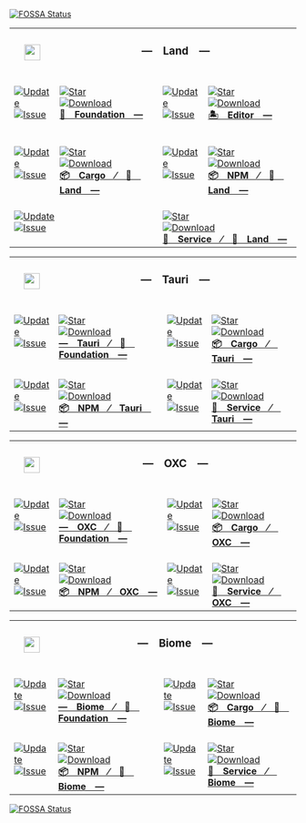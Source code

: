 <a href="https://app.fossa.com/projects/git%2Bgithub.com%2FCodeEditorLand%2FFoundation?ref=badge_small"><img src="https://app.fossa.com/api/projects/git%2Bgithub.com%2FCodeEditorLand%2FFoundation.svg?type=small" alt="FOSSA Status"></a><table><tr> <td colspan="1"> <h3 align="center"> <picture> <source media="(prefers-color-scheme: dark)" srcset="https://nikolahristov.tech/Dark/Image/GitHub/Land.svg"> <source media="(prefers-color-scheme: light)" srcset="https://nikolahristov.tech/Image/GitHub/Land.svg"> <img width="28" alt="" src="https://nikolahristov.tech/Image/GitHub/Land.svg"> </picture>  </h3> </td> <td colspan="3" valign="top"> <h3 align="center"> — Land — </h3> </td> </tr><tr><td valign="top" colspan="1"><br><a href="HTTPS://GitHub.Com/CodeEditorLand/Foundation" target="_blank"> <picture> <source media="(prefers-color-scheme: dark)" srcset="https://img.shields.io/github/last-commit/CodeEditorLand/Foundation?label=Update&color=black&labelColor=black&logoColor=white&logoWidth=0"> <source media="(prefers-color-scheme: light)" srcset="https://img.shields.io/github/last-commit/CodeEditorLand/Foundation?label=Update&color=white&labelColor=white&logoColor=black&logoWidth=0"> <img src="https://img.shields.io/github/last-commit/CodeEditorLand/Foundation?label=Update&color=black&labelColor=black&logoColor=white&logoWidth=0" alt="Update" title="Update"> </picture> </a><br><a href="HTTPS://GitHub.Com/CodeEditorLand/Foundation" target="_blank"> <picture> <source media="(prefers-color-scheme: dark)" srcset="https://img.shields.io/github/issues/CodeEditorLand/Foundation?label=Issue&color=black&labelColor=black&logoColor=white&logoWidth=0"> <source media="(prefers-color-scheme: light)" srcset="https://img.shields.io/github/issues/CodeEditorLand/Foundation?label=Issue&color=white&labelColor=white&logoColor=black&logoWidth=0"> <img src="https://img.shields.io/github/issues/CodeEditorLand/Foundation?label=Issue&color=black&labelColor=black&logoColor=white&logoWidth=0" alt="Issue" title="Issue"> </picture> </a><br><br></td><td valign="top" colspan="1"><br><a href="https://github.com/CodeEditorLand/Foundation" target="_blank"><picture><source media="(prefers-color-scheme: dark)" srcset="https://img.shields.io/github/stars/CodeEditorLand/Foundation?style=flat&label=Star&logo=github&color=black&labelColor=black&logoColor=white&logoWidth=0"><source media="(prefers-color-scheme: light)" srcset="https://img.shields.io/github/stars/CodeEditorLand/Foundation?style=flat&label=Star&logo=github&color=white&labelColor=white&logoColor=black&logoWidth=0"><img src="https://img.shields.io/github/stars/CodeEditorLand/Foundation?style=flat&label=Star&logo=github&color=black&labelColor=black&logoColor=white&logoWidth=0" alt="Star"></picture></a><br><a href="HTTPS://GitHub.Com/CodeEditorLand/Foundation" target="_blank"> <picture> <source media="(prefers-color-scheme: dark)" srcset="https://img.shields.io/github/downloads/CodeEditorLand/Foundation/total?label=Download&color=black&labelColor=black&logoColor=white&logoWidth=0"> <source media="(prefers-color-scheme: light)" srcset="https://img.shields.io/github/downloads/CodeEditorLand/Foundation/total?label=Download&color=white&labelColor=white&logoColor=black&logoWidth=0"> <img src="https://img.shields.io/github/downloads/CodeEditorLand/Foundation/total?label=Download&color=black&labelColor=black&logoColor=white&logoWidth=0" alt="Download" title="Download"> </picture> </a><br><a href="https://github.com/CodeEditorLand/Foundation" target="_blank"><b>🌌 Foundation —</b></a><br></td><td valign="top" colspan="1"><br><a href="HTTPS://GitHub.Com/CodeEditorLand/Editor" target="_blank"> <picture> <source media="(prefers-color-scheme: dark)" srcset="https://img.shields.io/github/last-commit/CodeEditorLand/Editor?label=Update&color=black&labelColor=black&logoColor=white&logoWidth=0"> <source media="(prefers-color-scheme: light)" srcset="https://img.shields.io/github/last-commit/CodeEditorLand/Editor?label=Update&color=white&labelColor=white&logoColor=black&logoWidth=0"> <img src="https://img.shields.io/github/last-commit/CodeEditorLand/Editor?label=Update&color=black&labelColor=black&logoColor=white&logoWidth=0" alt="Update" title="Update"> </picture> </a><br><a href="HTTPS://GitHub.Com/CodeEditorLand/Editor" target="_blank"> <picture> <source media="(prefers-color-scheme: dark)" srcset="https://img.shields.io/github/issues/CodeEditorLand/Editor?label=Issue&color=black&labelColor=black&logoColor=white&logoWidth=0"> <source media="(prefers-color-scheme: light)" srcset="https://img.shields.io/github/issues/CodeEditorLand/Editor?label=Issue&color=white&labelColor=white&logoColor=black&logoWidth=0"> <img src="https://img.shields.io/github/issues/CodeEditorLand/Editor?label=Issue&color=black&labelColor=black&logoColor=white&logoWidth=0" alt="Issue" title="Issue"> </picture> </a><br><br></td><td valign="top" colspan="1"><br><a href="https://github.com/CodeEditorLand/Editor" target="_blank"><picture><source media="(prefers-color-scheme: dark)" srcset="https://img.shields.io/github/stars/CodeEditorLand/Editor?style=flat&label=Star&logo=github&color=black&labelColor=black&logoColor=white&logoWidth=0"><source media="(prefers-color-scheme: light)" srcset="https://img.shields.io/github/stars/CodeEditorLand/Editor?style=flat&label=Star&logo=github&color=white&labelColor=white&logoColor=black&logoWidth=0"><img src="https://img.shields.io/github/stars/CodeEditorLand/Editor?style=flat&label=Star&logo=github&color=black&labelColor=black&logoColor=white&logoWidth=0" alt="Star"></picture></a><br><a href="HTTPS://GitHub.Com/CodeEditorLand/Editor" target="_blank"> <picture> <source media="(prefers-color-scheme: dark)" srcset="https://img.shields.io/github/downloads/CodeEditorLand/Editor/total?label=Download&color=black&labelColor=black&logoColor=white&logoWidth=0"> <source media="(prefers-color-scheme: light)" srcset="https://img.shields.io/github/downloads/CodeEditorLand/Editor/total?label=Download&color=white&labelColor=white&logoColor=black&logoWidth=0"> <img src="https://img.shields.io/github/downloads/CodeEditorLand/Editor/total?label=Download&color=black&labelColor=black&logoColor=white&logoWidth=0" alt="Download" title="Download"> </picture> </a><br><a href="https://github.com/CodeEditorLand/Editor" target="_blank"><b>🏝️ Editor —</b></a><br></td></tr><tr><td valign="top" colspan="1"><br><a href="HTTPS://GitHub.Com/CodeEditorLand/FoundationLandCargo" target="_blank"> <picture> <source media="(prefers-color-scheme: dark)" srcset="https://img.shields.io/github/last-commit/CodeEditorLand/FoundationLandCargo?label=Update&color=black&labelColor=black&logoColor=white&logoWidth=0"> <source media="(prefers-color-scheme: light)" srcset="https://img.shields.io/github/last-commit/CodeEditorLand/FoundationLandCargo?label=Update&color=white&labelColor=white&logoColor=black&logoWidth=0"> <img src="https://img.shields.io/github/last-commit/CodeEditorLand/FoundationLandCargo?label=Update&color=black&labelColor=black&logoColor=white&logoWidth=0" alt="Update" title="Update"> </picture> </a><br><a href="HTTPS://GitHub.Com/CodeEditorLand/FoundationLandCargo" target="_blank"> <picture> <source media="(prefers-color-scheme: dark)" srcset="https://img.shields.io/github/issues/CodeEditorLand/FoundationLandCargo?label=Issue&color=black&labelColor=black&logoColor=white&logoWidth=0"> <source media="(prefers-color-scheme: light)" srcset="https://img.shields.io/github/issues/CodeEditorLand/FoundationLandCargo?label=Issue&color=white&labelColor=white&logoColor=black&logoWidth=0"> <img src="https://img.shields.io/github/issues/CodeEditorLand/FoundationLandCargo?label=Issue&color=black&labelColor=black&logoColor=white&logoWidth=0" alt="Issue" title="Issue"> </picture> </a><br><br></td><td valign="top" colspan="1"><br><a href="https://github.com/CodeEditorLand/FoundationLandCargo" target="_blank"><picture><source media="(prefers-color-scheme: dark)" srcset="https://img.shields.io/github/stars/CodeEditorLand/FoundationLandCargo?style=flat&label=Star&logo=github&color=black&labelColor=black&logoColor=white&logoWidth=0"><source media="(prefers-color-scheme: light)" srcset="https://img.shields.io/github/stars/CodeEditorLand/FoundationLandCargo?style=flat&label=Star&logo=github&color=white&labelColor=white&logoColor=black&logoWidth=0"><img src="https://img.shields.io/github/stars/CodeEditorLand/FoundationLandCargo?style=flat&label=Star&logo=github&color=black&labelColor=black&logoColor=white&logoWidth=0" alt="Star"></picture></a><br><a href="HTTPS://GitHub.Com/CodeEditorLand/FoundationLandCargo" target="_blank"> <picture> <source media="(prefers-color-scheme: dark)" srcset="https://img.shields.io/github/downloads/CodeEditorLand/FoundationLandCargo/total?label=Download&color=black&labelColor=black&logoColor=white&logoWidth=0"> <source media="(prefers-color-scheme: light)" srcset="https://img.shields.io/github/downloads/CodeEditorLand/FoundationLandCargo/total?label=Download&color=white&labelColor=white&logoColor=black&logoWidth=0"> <img src="https://img.shields.io/github/downloads/CodeEditorLand/FoundationLandCargo/total?label=Download&color=black&labelColor=black&logoColor=white&logoWidth=0" alt="Download" title="Download"> </picture> </a><br><a href="https://github.com/CodeEditorLand/FoundationLandCargo" target="_blank"><b>📦 Cargo ⁄ 🌆 Land —</b></a><br></td><td valign="top" colspan="1"><br><a href="HTTPS://GitHub.Com/CodeEditorLand/FoundationLandNPM" target="_blank"> <picture> <source media="(prefers-color-scheme: dark)" srcset="https://img.shields.io/github/last-commit/CodeEditorLand/FoundationLandNPM?label=Update&color=black&labelColor=black&logoColor=white&logoWidth=0"> <source media="(prefers-color-scheme: light)" srcset="https://img.shields.io/github/last-commit/CodeEditorLand/FoundationLandNPM?label=Update&color=white&labelColor=white&logoColor=black&logoWidth=0"> <img src="https://img.shields.io/github/last-commit/CodeEditorLand/FoundationLandNPM?label=Update&color=black&labelColor=black&logoColor=white&logoWidth=0" alt="Update" title="Update"> </picture> </a><br><a href="HTTPS://GitHub.Com/CodeEditorLand/FoundationLandNPM" target="_blank"> <picture> <source media="(prefers-color-scheme: dark)" srcset="https://img.shields.io/github/issues/CodeEditorLand/FoundationLandNPM?label=Issue&color=black&labelColor=black&logoColor=white&logoWidth=0"> <source media="(prefers-color-scheme: light)" srcset="https://img.shields.io/github/issues/CodeEditorLand/FoundationLandNPM?label=Issue&color=white&labelColor=white&logoColor=black&logoWidth=0"> <img src="https://img.shields.io/github/issues/CodeEditorLand/FoundationLandNPM?label=Issue&color=black&labelColor=black&logoColor=white&logoWidth=0" alt="Issue" title="Issue"> </picture> </a><br><br></td><td valign="top" colspan="1"><br><a href="https://github.com/CodeEditorLand/FoundationLandNPM" target="_blank"><picture><source media="(prefers-color-scheme: dark)" srcset="https://img.shields.io/github/stars/CodeEditorLand/FoundationLandNPM?style=flat&label=Star&logo=github&color=black&labelColor=black&logoColor=white&logoWidth=0"><source media="(prefers-color-scheme: light)" srcset="https://img.shields.io/github/stars/CodeEditorLand/FoundationLandNPM?style=flat&label=Star&logo=github&color=white&labelColor=white&logoColor=black&logoWidth=0"><img src="https://img.shields.io/github/stars/CodeEditorLand/FoundationLandNPM?style=flat&label=Star&logo=github&color=black&labelColor=black&logoColor=white&logoWidth=0" alt="Star"></picture></a><br><a href="HTTPS://GitHub.Com/CodeEditorLand/FoundationLandNPM" target="_blank"> <picture> <source media="(prefers-color-scheme: dark)" srcset="https://img.shields.io/github/downloads/CodeEditorLand/FoundationLandNPM/total?label=Download&color=black&labelColor=black&logoColor=white&logoWidth=0"> <source media="(prefers-color-scheme: light)" srcset="https://img.shields.io/github/downloads/CodeEditorLand/FoundationLandNPM/total?label=Download&color=white&labelColor=white&logoColor=black&logoWidth=0"> <img src="https://img.shields.io/github/downloads/CodeEditorLand/FoundationLandNPM/total?label=Download&color=black&labelColor=black&logoColor=white&logoWidth=0" alt="Download" title="Download"> </picture> </a><br><a href="https://github.com/CodeEditorLand/FoundationLandNPM" target="_blank"><b>📦 NPM ⁄ 🌆 Land —</b></a><br></td></tr><tr><td valign="top" colspan="2"><br><a href="HTTPS://GitHub.Com/CodeEditorLand/FoundationLandService" target="_blank"> <picture> <source media="(prefers-color-scheme: dark)" srcset="https://img.shields.io/github/last-commit/CodeEditorLand/FoundationLandService?label=Update&color=black&labelColor=black&logoColor=white&logoWidth=0"> <source media="(prefers-color-scheme: light)" srcset="https://img.shields.io/github/last-commit/CodeEditorLand/FoundationLandService?label=Update&color=white&labelColor=white&logoColor=black&logoWidth=0"> <img src="https://img.shields.io/github/last-commit/CodeEditorLand/FoundationLandService?label=Update&color=black&labelColor=black&logoColor=white&logoWidth=0" alt="Update" title="Update"> </picture> </a><br><a href="HTTPS://GitHub.Com/CodeEditorLand/FoundationLandService" target="_blank"> <picture> <source media="(prefers-color-scheme: dark)" srcset="https://img.shields.io/github/issues/CodeEditorLand/FoundationLandService?label=Issue&color=black&labelColor=black&logoColor=white&logoWidth=0"> <source media="(prefers-color-scheme: light)" srcset="https://img.shields.io/github/issues/CodeEditorLand/FoundationLandService?label=Issue&color=white&labelColor=white&logoColor=black&logoWidth=0"> <img src="https://img.shields.io/github/issues/CodeEditorLand/FoundationLandService?label=Issue&color=black&labelColor=black&logoColor=white&logoWidth=0" alt="Issue" title="Issue"> </picture> </a><br><br></td><td valign="top" colspan="2"><br><a href="https://github.com/CodeEditorLand/FoundationLandService" target="_blank"><picture><source media="(prefers-color-scheme: dark)" srcset="https://img.shields.io/github/stars/CodeEditorLand/FoundationLandService?style=flat&label=Star&logo=github&color=black&labelColor=black&logoColor=white&logoWidth=0"><source media="(prefers-color-scheme: light)" srcset="https://img.shields.io/github/stars/CodeEditorLand/FoundationLandService?style=flat&label=Star&logo=github&color=white&labelColor=white&logoColor=black&logoWidth=0"><img src="https://img.shields.io/github/stars/CodeEditorLand/FoundationLandService?style=flat&label=Star&logo=github&color=black&labelColor=black&logoColor=white&logoWidth=0" alt="Star"></picture></a><br><a href="HTTPS://GitHub.Com/CodeEditorLand/FoundationLandService" target="_blank"> <picture> <source media="(prefers-color-scheme: dark)" srcset="https://img.shields.io/github/downloads/CodeEditorLand/FoundationLandService/total?label=Download&color=black&labelColor=black&logoColor=white&logoWidth=0"> <source media="(prefers-color-scheme: light)" srcset="https://img.shields.io/github/downloads/CodeEditorLand/FoundationLandService/total?label=Download&color=white&labelColor=white&logoColor=black&logoWidth=0"> <img src="https://img.shields.io/github/downloads/CodeEditorLand/FoundationLandService/total?label=Download&color=black&labelColor=black&logoColor=white&logoWidth=0" alt="Download" title="Download"> </picture> </a><br><a href="https://github.com/CodeEditorLand/FoundationLandService" target="_blank"><b>🔩 Service ⁄ 🌆 Land —</b></a><br></td></tr></table><table><tr> <td colspan="1"> <h3 align="center"> <picture> <source media="(prefers-color-scheme: dark)" srcset="https://nikolahristov.tech/Glyph/Image/GitHub/Tauri.svg"> <source media="(prefers-color-scheme: light)" srcset="https://nikolahristov.tech/Glyph/Image/GitHub/Tauri.svg"> <img width="28" alt="" src="https://nikolahristov.tech/Glyph/Image/GitHub/Tauri.svg"> </picture>  </h3> </td> <td colspan="3" valign="top"> <h3 align="center"> — Tauri — </h3> </td> </tr><tr><td valign="top" colspan="1"><br><a href="HTTPS://GitHub.Com/CodeEditorLand/FoundationTauri" target="_blank"> <picture> <source media="(prefers-color-scheme: dark)" srcset="https://img.shields.io/github/last-commit/CodeEditorLand/FoundationTauri?label=Update&color=black&labelColor=black&logoColor=white&logoWidth=0"> <source media="(prefers-color-scheme: light)" srcset="https://img.shields.io/github/last-commit/CodeEditorLand/FoundationTauri?label=Update&color=white&labelColor=white&logoColor=black&logoWidth=0"> <img src="https://img.shields.io/github/last-commit/CodeEditorLand/FoundationTauri?label=Update&color=black&labelColor=black&logoColor=white&logoWidth=0" alt="Update" title="Update"> </picture> </a><br><a href="HTTPS://GitHub.Com/CodeEditorLand/FoundationTauri" target="_blank"> <picture> <source media="(prefers-color-scheme: dark)" srcset="https://img.shields.io/github/issues/CodeEditorLand/FoundationTauri?label=Issue&color=black&labelColor=black&logoColor=white&logoWidth=0"> <source media="(prefers-color-scheme: light)" srcset="https://img.shields.io/github/issues/CodeEditorLand/FoundationTauri?label=Issue&color=white&labelColor=white&logoColor=black&logoWidth=0"> <img src="https://img.shields.io/github/issues/CodeEditorLand/FoundationTauri?label=Issue&color=black&labelColor=black&logoColor=white&logoWidth=0" alt="Issue" title="Issue"> </picture> </a><br><br></td><td valign="top" colspan="1"><br><a href="https://github.com/CodeEditorLand/FoundationTauri" target="_blank"><picture><source media="(prefers-color-scheme: dark)" srcset="https://img.shields.io/github/stars/CodeEditorLand/FoundationTauri?style=flat&label=Star&logo=github&color=black&labelColor=black&logoColor=white&logoWidth=0"><source media="(prefers-color-scheme: light)" srcset="https://img.shields.io/github/stars/CodeEditorLand/FoundationTauri?style=flat&label=Star&logo=github&color=white&labelColor=white&logoColor=black&logoWidth=0"><img src="https://img.shields.io/github/stars/CodeEditorLand/FoundationTauri?style=flat&label=Star&logo=github&color=black&labelColor=black&logoColor=white&logoWidth=0" alt="Star"></picture></a><br><a href="HTTPS://GitHub.Com/CodeEditorLand/FoundationTauri" target="_blank"> <picture> <source media="(prefers-color-scheme: dark)" srcset="https://img.shields.io/github/downloads/CodeEditorLand/FoundationTauri/total?label=Download&color=black&labelColor=black&logoColor=white&logoWidth=0"> <source media="(prefers-color-scheme: light)" srcset="https://img.shields.io/github/downloads/CodeEditorLand/FoundationTauri/total?label=Download&color=white&labelColor=white&logoColor=black&logoWidth=0"> <img src="https://img.shields.io/github/downloads/CodeEditorLand/FoundationTauri/total?label=Download&color=black&labelColor=black&logoColor=white&logoWidth=0" alt="Download" title="Download"> </picture> </a><br><a href="https://github.com/CodeEditorLand/FoundationTauri" target="_blank"><b>— Tauri ⁄ 🌌 Foundation —</b></a><br></td><td valign="top" colspan="1"><br><a href="HTTPS://GitHub.Com/CodeEditorLand/FoundationTauriCargo" target="_blank"> <picture> <source media="(prefers-color-scheme: dark)" srcset="https://img.shields.io/github/last-commit/CodeEditorLand/FoundationTauriCargo?label=Update&color=black&labelColor=black&logoColor=white&logoWidth=0"> <source media="(prefers-color-scheme: light)" srcset="https://img.shields.io/github/last-commit/CodeEditorLand/FoundationTauriCargo?label=Update&color=white&labelColor=white&logoColor=black&logoWidth=0"> <img src="https://img.shields.io/github/last-commit/CodeEditorLand/FoundationTauriCargo?label=Update&color=black&labelColor=black&logoColor=white&logoWidth=0" alt="Update" title="Update"> </picture> </a><br><a href="HTTPS://GitHub.Com/CodeEditorLand/FoundationTauriCargo" target="_blank"> <picture> <source media="(prefers-color-scheme: dark)" srcset="https://img.shields.io/github/issues/CodeEditorLand/FoundationTauriCargo?label=Issue&color=black&labelColor=black&logoColor=white&logoWidth=0"> <source media="(prefers-color-scheme: light)" srcset="https://img.shields.io/github/issues/CodeEditorLand/FoundationTauriCargo?label=Issue&color=white&labelColor=white&logoColor=black&logoWidth=0"> <img src="https://img.shields.io/github/issues/CodeEditorLand/FoundationTauriCargo?label=Issue&color=black&labelColor=black&logoColor=white&logoWidth=0" alt="Issue" title="Issue"> </picture> </a><br><br></td><td valign="top" colspan="1"><br><a href="https://github.com/CodeEditorLand/FoundationTauriCargo" target="_blank"><picture><source media="(prefers-color-scheme: dark)" srcset="https://img.shields.io/github/stars/CodeEditorLand/FoundationTauriCargo?style=flat&label=Star&logo=github&color=black&labelColor=black&logoColor=white&logoWidth=0"><source media="(prefers-color-scheme: light)" srcset="https://img.shields.io/github/stars/CodeEditorLand/FoundationTauriCargo?style=flat&label=Star&logo=github&color=white&labelColor=white&logoColor=black&logoWidth=0"><img src="https://img.shields.io/github/stars/CodeEditorLand/FoundationTauriCargo?style=flat&label=Star&logo=github&color=black&labelColor=black&logoColor=white&logoWidth=0" alt="Star"></picture></a><br><a href="HTTPS://GitHub.Com/CodeEditorLand/FoundationTauriCargo" target="_blank"> <picture> <source media="(prefers-color-scheme: dark)" srcset="https://img.shields.io/github/downloads/CodeEditorLand/FoundationTauriCargo/total?label=Download&color=black&labelColor=black&logoColor=white&logoWidth=0"> <source media="(prefers-color-scheme: light)" srcset="https://img.shields.io/github/downloads/CodeEditorLand/FoundationTauriCargo/total?label=Download&color=white&labelColor=white&logoColor=black&logoWidth=0"> <img src="https://img.shields.io/github/downloads/CodeEditorLand/FoundationTauriCargo/total?label=Download&color=black&labelColor=black&logoColor=white&logoWidth=0" alt="Download" title="Download"> </picture> </a><br><a href="https://github.com/CodeEditorLand/FoundationTauriCargo" target="_blank"><b>📦 Cargo ⁄ Tauri —</b></a><br></td></tr><tr><td valign="top" colspan="1"><br><a href="HTTPS://GitHub.Com/CodeEditorLand/FoundationTauriNPM" target="_blank"> <picture> <source media="(prefers-color-scheme: dark)" srcset="https://img.shields.io/github/last-commit/CodeEditorLand/FoundationTauriNPM?label=Update&color=black&labelColor=black&logoColor=white&logoWidth=0"> <source media="(prefers-color-scheme: light)" srcset="https://img.shields.io/github/last-commit/CodeEditorLand/FoundationTauriNPM?label=Update&color=white&labelColor=white&logoColor=black&logoWidth=0"> <img src="https://img.shields.io/github/last-commit/CodeEditorLand/FoundationTauriNPM?label=Update&color=black&labelColor=black&logoColor=white&logoWidth=0" alt="Update" title="Update"> </picture> </a><br><a href="HTTPS://GitHub.Com/CodeEditorLand/FoundationTauriNPM" target="_blank"> <picture> <source media="(prefers-color-scheme: dark)" srcset="https://img.shields.io/github/issues/CodeEditorLand/FoundationTauriNPM?label=Issue&color=black&labelColor=black&logoColor=white&logoWidth=0"> <source media="(prefers-color-scheme: light)" srcset="https://img.shields.io/github/issues/CodeEditorLand/FoundationTauriNPM?label=Issue&color=white&labelColor=white&logoColor=black&logoWidth=0"> <img src="https://img.shields.io/github/issues/CodeEditorLand/FoundationTauriNPM?label=Issue&color=black&labelColor=black&logoColor=white&logoWidth=0" alt="Issue" title="Issue"> </picture> </a><br><br></td><td valign="top" colspan="1"><br><a href="https://github.com/CodeEditorLand/FoundationTauriNPM" target="_blank"><picture><source media="(prefers-color-scheme: dark)" srcset="https://img.shields.io/github/stars/CodeEditorLand/FoundationTauriNPM?style=flat&label=Star&logo=github&color=black&labelColor=black&logoColor=white&logoWidth=0"><source media="(prefers-color-scheme: light)" srcset="https://img.shields.io/github/stars/CodeEditorLand/FoundationTauriNPM?style=flat&label=Star&logo=github&color=white&labelColor=white&logoColor=black&logoWidth=0"><img src="https://img.shields.io/github/stars/CodeEditorLand/FoundationTauriNPM?style=flat&label=Star&logo=github&color=black&labelColor=black&logoColor=white&logoWidth=0" alt="Star"></picture></a><br><a href="HTTPS://GitHub.Com/CodeEditorLand/FoundationTauriNPM" target="_blank"> <picture> <source media="(prefers-color-scheme: dark)" srcset="https://img.shields.io/github/downloads/CodeEditorLand/FoundationTauriNPM/total?label=Download&color=black&labelColor=black&logoColor=white&logoWidth=0"> <source media="(prefers-color-scheme: light)" srcset="https://img.shields.io/github/downloads/CodeEditorLand/FoundationTauriNPM/total?label=Download&color=white&labelColor=white&logoColor=black&logoWidth=0"> <img src="https://img.shields.io/github/downloads/CodeEditorLand/FoundationTauriNPM/total?label=Download&color=black&labelColor=black&logoColor=white&logoWidth=0" alt="Download" title="Download"> </picture> </a><br><a href="https://github.com/CodeEditorLand/FoundationTauriNPM" target="_blank"><b>📦 NPM ⁄ Tauri —</b></a><br></td><td valign="top" colspan="1"><br><a href="HTTPS://GitHub.Com/CodeEditorLand/FoundationTauriService" target="_blank"> <picture> <source media="(prefers-color-scheme: dark)" srcset="https://img.shields.io/github/last-commit/CodeEditorLand/FoundationTauriService?label=Update&color=black&labelColor=black&logoColor=white&logoWidth=0"> <source media="(prefers-color-scheme: light)" srcset="https://img.shields.io/github/last-commit/CodeEditorLand/FoundationTauriService?label=Update&color=white&labelColor=white&logoColor=black&logoWidth=0"> <img src="https://img.shields.io/github/last-commit/CodeEditorLand/FoundationTauriService?label=Update&color=black&labelColor=black&logoColor=white&logoWidth=0" alt="Update" title="Update"> </picture> </a><br><a href="HTTPS://GitHub.Com/CodeEditorLand/FoundationTauriService" target="_blank"> <picture> <source media="(prefers-color-scheme: dark)" srcset="https://img.shields.io/github/issues/CodeEditorLand/FoundationTauriService?label=Issue&color=black&labelColor=black&logoColor=white&logoWidth=0"> <source media="(prefers-color-scheme: light)" srcset="https://img.shields.io/github/issues/CodeEditorLand/FoundationTauriService?label=Issue&color=white&labelColor=white&logoColor=black&logoWidth=0"> <img src="https://img.shields.io/github/issues/CodeEditorLand/FoundationTauriService?label=Issue&color=black&labelColor=black&logoColor=white&logoWidth=0" alt="Issue" title="Issue"> </picture> </a><br><br></td><td valign="top" colspan="1"><br><a href="https://github.com/CodeEditorLand/FoundationTauriService" target="_blank"><picture><source media="(prefers-color-scheme: dark)" srcset="https://img.shields.io/github/stars/CodeEditorLand/FoundationTauriService?style=flat&label=Star&logo=github&color=black&labelColor=black&logoColor=white&logoWidth=0"><source media="(prefers-color-scheme: light)" srcset="https://img.shields.io/github/stars/CodeEditorLand/FoundationTauriService?style=flat&label=Star&logo=github&color=white&labelColor=white&logoColor=black&logoWidth=0"><img src="https://img.shields.io/github/stars/CodeEditorLand/FoundationTauriService?style=flat&label=Star&logo=github&color=black&labelColor=black&logoColor=white&logoWidth=0" alt="Star"></picture></a><br><a href="HTTPS://GitHub.Com/CodeEditorLand/FoundationTauriService" target="_blank"> <picture> <source media="(prefers-color-scheme: dark)" srcset="https://img.shields.io/github/downloads/CodeEditorLand/FoundationTauriService/total?label=Download&color=black&labelColor=black&logoColor=white&logoWidth=0"> <source media="(prefers-color-scheme: light)" srcset="https://img.shields.io/github/downloads/CodeEditorLand/FoundationTauriService/total?label=Download&color=white&labelColor=white&logoColor=black&logoWidth=0"> <img src="https://img.shields.io/github/downloads/CodeEditorLand/FoundationTauriService/total?label=Download&color=black&labelColor=black&logoColor=white&logoWidth=0" alt="Download" title="Download"> </picture> </a><br><a href="https://github.com/CodeEditorLand/FoundationTauriService" target="_blank"><b>🔩 Service ⁄ Tauri —</b></a><br></td></tr></table><table><tr> <td colspan="1"> <h3 align="center"> <picture> <source media="(prefers-color-scheme: dark)" srcset="https://nikolahristov.tech/Image/GitHub/OXC.png"> <source media="(prefers-color-scheme: light)" srcset="https://nikolahristov.tech/Image/GitHub/OXC.png"> <img width="28" alt="" src="https://nikolahristov.tech/Image/GitHub/OXC.png"> </picture>  </h3> </td> <td colspan="3" valign="top"> <h3 align="center"> — OXC — </h3> </td> </tr><tr><td valign="top" colspan="1"><br><a href="HTTPS://GitHub.Com/CodeEditorLand/FoundationOXC" target="_blank"> <picture> <source media="(prefers-color-scheme: dark)" srcset="https://img.shields.io/github/last-commit/CodeEditorLand/FoundationOXC?label=Update&color=black&labelColor=black&logoColor=white&logoWidth=0"> <source media="(prefers-color-scheme: light)" srcset="https://img.shields.io/github/last-commit/CodeEditorLand/FoundationOXC?label=Update&color=white&labelColor=white&logoColor=black&logoWidth=0"> <img src="https://img.shields.io/github/last-commit/CodeEditorLand/FoundationOXC?label=Update&color=black&labelColor=black&logoColor=white&logoWidth=0" alt="Update" title="Update"> </picture> </a><br><a href="HTTPS://GitHub.Com/CodeEditorLand/FoundationOXC" target="_blank"> <picture> <source media="(prefers-color-scheme: dark)" srcset="https://img.shields.io/github/issues/CodeEditorLand/FoundationOXC?label=Issue&color=black&labelColor=black&logoColor=white&logoWidth=0"> <source media="(prefers-color-scheme: light)" srcset="https://img.shields.io/github/issues/CodeEditorLand/FoundationOXC?label=Issue&color=white&labelColor=white&logoColor=black&logoWidth=0"> <img src="https://img.shields.io/github/issues/CodeEditorLand/FoundationOXC?label=Issue&color=black&labelColor=black&logoColor=white&logoWidth=0" alt="Issue" title="Issue"> </picture> </a><br><br></td><td valign="top" colspan="1"><br><a href="https://github.com/CodeEditorLand/FoundationOXC" target="_blank"><picture><source media="(prefers-color-scheme: dark)" srcset="https://img.shields.io/github/stars/CodeEditorLand/FoundationOXC?style=flat&label=Star&logo=github&color=black&labelColor=black&logoColor=white&logoWidth=0"><source media="(prefers-color-scheme: light)" srcset="https://img.shields.io/github/stars/CodeEditorLand/FoundationOXC?style=flat&label=Star&logo=github&color=white&labelColor=white&logoColor=black&logoWidth=0"><img src="https://img.shields.io/github/stars/CodeEditorLand/FoundationOXC?style=flat&label=Star&logo=github&color=black&labelColor=black&logoColor=white&logoWidth=0" alt="Star"></picture></a><br><a href="HTTPS://GitHub.Com/CodeEditorLand/FoundationOXC" target="_blank"> <picture> <source media="(prefers-color-scheme: dark)" srcset="https://img.shields.io/github/downloads/CodeEditorLand/FoundationOXC/total?label=Download&color=black&labelColor=black&logoColor=white&logoWidth=0"> <source media="(prefers-color-scheme: light)" srcset="https://img.shields.io/github/downloads/CodeEditorLand/FoundationOXC/total?label=Download&color=white&labelColor=white&logoColor=black&logoWidth=0"> <img src="https://img.shields.io/github/downloads/CodeEditorLand/FoundationOXC/total?label=Download&color=black&labelColor=black&logoColor=white&logoWidth=0" alt="Download" title="Download"> </picture> </a><br><a href="https://github.com/CodeEditorLand/FoundationOXC" target="_blank"><b>— OXC ⁄ 🌌 Foundation —</b></a><br></td><td valign="top" colspan="1"><br><a href="HTTPS://GitHub.Com/CodeEditorLand/FoundationOXCCargo" target="_blank"> <picture> <source media="(prefers-color-scheme: dark)" srcset="https://img.shields.io/github/last-commit/CodeEditorLand/FoundationOXCCargo?label=Update&color=black&labelColor=black&logoColor=white&logoWidth=0"> <source media="(prefers-color-scheme: light)" srcset="https://img.shields.io/github/last-commit/CodeEditorLand/FoundationOXCCargo?label=Update&color=white&labelColor=white&logoColor=black&logoWidth=0"> <img src="https://img.shields.io/github/last-commit/CodeEditorLand/FoundationOXCCargo?label=Update&color=black&labelColor=black&logoColor=white&logoWidth=0" alt="Update" title="Update"> </picture> </a><br><a href="HTTPS://GitHub.Com/CodeEditorLand/FoundationOXCCargo" target="_blank"> <picture> <source media="(prefers-color-scheme: dark)" srcset="https://img.shields.io/github/issues/CodeEditorLand/FoundationOXCCargo?label=Issue&color=black&labelColor=black&logoColor=white&logoWidth=0"> <source media="(prefers-color-scheme: light)" srcset="https://img.shields.io/github/issues/CodeEditorLand/FoundationOXCCargo?label=Issue&color=white&labelColor=white&logoColor=black&logoWidth=0"> <img src="https://img.shields.io/github/issues/CodeEditorLand/FoundationOXCCargo?label=Issue&color=black&labelColor=black&logoColor=white&logoWidth=0" alt="Issue" title="Issue"> </picture> </a><br><br></td><td valign="top" colspan="1"><br><a href="https://github.com/CodeEditorLand/FoundationOXCCargo" target="_blank"><picture><source media="(prefers-color-scheme: dark)" srcset="https://img.shields.io/github/stars/CodeEditorLand/FoundationOXCCargo?style=flat&label=Star&logo=github&color=black&labelColor=black&logoColor=white&logoWidth=0"><source media="(prefers-color-scheme: light)" srcset="https://img.shields.io/github/stars/CodeEditorLand/FoundationOXCCargo?style=flat&label=Star&logo=github&color=white&labelColor=white&logoColor=black&logoWidth=0"><img src="https://img.shields.io/github/stars/CodeEditorLand/FoundationOXCCargo?style=flat&label=Star&logo=github&color=black&labelColor=black&logoColor=white&logoWidth=0" alt="Star"></picture></a><br><a href="HTTPS://GitHub.Com/CodeEditorLand/FoundationOXCCargo" target="_blank"> <picture> <source media="(prefers-color-scheme: dark)" srcset="https://img.shields.io/github/downloads/CodeEditorLand/FoundationOXCCargo/total?label=Download&color=black&labelColor=black&logoColor=white&logoWidth=0"> <source media="(prefers-color-scheme: light)" srcset="https://img.shields.io/github/downloads/CodeEditorLand/FoundationOXCCargo/total?label=Download&color=white&labelColor=white&logoColor=black&logoWidth=0"> <img src="https://img.shields.io/github/downloads/CodeEditorLand/FoundationOXCCargo/total?label=Download&color=black&labelColor=black&logoColor=white&logoWidth=0" alt="Download" title="Download"> </picture> </a><br><a href="https://github.com/CodeEditorLand/FoundationOXCCargo" target="_blank"><b>📦 Cargo ⁄ OXC —</b></a><br></td></tr><tr><td valign="top" colspan="1"><br><a href="HTTPS://GitHub.Com/CodeEditorLand/FoundationOXCNPM" target="_blank"> <picture> <source media="(prefers-color-scheme: dark)" srcset="https://img.shields.io/github/last-commit/CodeEditorLand/FoundationOXCNPM?label=Update&color=black&labelColor=black&logoColor=white&logoWidth=0"> <source media="(prefers-color-scheme: light)" srcset="https://img.shields.io/github/last-commit/CodeEditorLand/FoundationOXCNPM?label=Update&color=white&labelColor=white&logoColor=black&logoWidth=0"> <img src="https://img.shields.io/github/last-commit/CodeEditorLand/FoundationOXCNPM?label=Update&color=black&labelColor=black&logoColor=white&logoWidth=0" alt="Update" title="Update"> </picture> </a><br><a href="HTTPS://GitHub.Com/CodeEditorLand/FoundationOXCNPM" target="_blank"> <picture> <source media="(prefers-color-scheme: dark)" srcset="https://img.shields.io/github/issues/CodeEditorLand/FoundationOXCNPM?label=Issue&color=black&labelColor=black&logoColor=white&logoWidth=0"> <source media="(prefers-color-scheme: light)" srcset="https://img.shields.io/github/issues/CodeEditorLand/FoundationOXCNPM?label=Issue&color=white&labelColor=white&logoColor=black&logoWidth=0"> <img src="https://img.shields.io/github/issues/CodeEditorLand/FoundationOXCNPM?label=Issue&color=black&labelColor=black&logoColor=white&logoWidth=0" alt="Issue" title="Issue"> </picture> </a><br><br></td><td valign="top" colspan="1"><br><a href="https://github.com/CodeEditorLand/FoundationOXCNPM" target="_blank"><picture><source media="(prefers-color-scheme: dark)" srcset="https://img.shields.io/github/stars/CodeEditorLand/FoundationOXCNPM?style=flat&label=Star&logo=github&color=black&labelColor=black&logoColor=white&logoWidth=0"><source media="(prefers-color-scheme: light)" srcset="https://img.shields.io/github/stars/CodeEditorLand/FoundationOXCNPM?style=flat&label=Star&logo=github&color=white&labelColor=white&logoColor=black&logoWidth=0"><img src="https://img.shields.io/github/stars/CodeEditorLand/FoundationOXCNPM?style=flat&label=Star&logo=github&color=black&labelColor=black&logoColor=white&logoWidth=0" alt="Star"></picture></a><br><a href="HTTPS://GitHub.Com/CodeEditorLand/FoundationOXCNPM" target="_blank"> <picture> <source media="(prefers-color-scheme: dark)" srcset="https://img.shields.io/github/downloads/CodeEditorLand/FoundationOXCNPM/total?label=Download&color=black&labelColor=black&logoColor=white&logoWidth=0"> <source media="(prefers-color-scheme: light)" srcset="https://img.shields.io/github/downloads/CodeEditorLand/FoundationOXCNPM/total?label=Download&color=white&labelColor=white&logoColor=black&logoWidth=0"> <img src="https://img.shields.io/github/downloads/CodeEditorLand/FoundationOXCNPM/total?label=Download&color=black&labelColor=black&logoColor=white&logoWidth=0" alt="Download" title="Download"> </picture> </a><br><a href="https://github.com/CodeEditorLand/FoundationOXCNPM" target="_blank"><b>📦 NPM ⁄ OXC —</b></a><br></td><td valign="top" colspan="1"><br><a href="HTTPS://GitHub.Com/CodeEditorLand/FoundationOXCService" target="_blank"> <picture> <source media="(prefers-color-scheme: dark)" srcset="https://img.shields.io/github/last-commit/CodeEditorLand/FoundationOXCService?label=Update&color=black&labelColor=black&logoColor=white&logoWidth=0"> <source media="(prefers-color-scheme: light)" srcset="https://img.shields.io/github/last-commit/CodeEditorLand/FoundationOXCService?label=Update&color=white&labelColor=white&logoColor=black&logoWidth=0"> <img src="https://img.shields.io/github/last-commit/CodeEditorLand/FoundationOXCService?label=Update&color=black&labelColor=black&logoColor=white&logoWidth=0" alt="Update" title="Update"> </picture> </a><br><a href="HTTPS://GitHub.Com/CodeEditorLand/FoundationOXCService" target="_blank"> <picture> <source media="(prefers-color-scheme: dark)" srcset="https://img.shields.io/github/issues/CodeEditorLand/FoundationOXCService?label=Issue&color=black&labelColor=black&logoColor=white&logoWidth=0"> <source media="(prefers-color-scheme: light)" srcset="https://img.shields.io/github/issues/CodeEditorLand/FoundationOXCService?label=Issue&color=white&labelColor=white&logoColor=black&logoWidth=0"> <img src="https://img.shields.io/github/issues/CodeEditorLand/FoundationOXCService?label=Issue&color=black&labelColor=black&logoColor=white&logoWidth=0" alt="Issue" title="Issue"> </picture> </a><br><br></td><td valign="top" colspan="1"><br><a href="https://github.com/CodeEditorLand/FoundationOXCService" target="_blank"><picture><source media="(prefers-color-scheme: dark)" srcset="https://img.shields.io/github/stars/CodeEditorLand/FoundationOXCService?style=flat&label=Star&logo=github&color=black&labelColor=black&logoColor=white&logoWidth=0"><source media="(prefers-color-scheme: light)" srcset="https://img.shields.io/github/stars/CodeEditorLand/FoundationOXCService?style=flat&label=Star&logo=github&color=white&labelColor=white&logoColor=black&logoWidth=0"><img src="https://img.shields.io/github/stars/CodeEditorLand/FoundationOXCService?style=flat&label=Star&logo=github&color=black&labelColor=black&logoColor=white&logoWidth=0" alt="Star"></picture></a><br><a href="HTTPS://GitHub.Com/CodeEditorLand/FoundationOXCService" target="_blank"> <picture> <source media="(prefers-color-scheme: dark)" srcset="https://img.shields.io/github/downloads/CodeEditorLand/FoundationOXCService/total?label=Download&color=black&labelColor=black&logoColor=white&logoWidth=0"> <source media="(prefers-color-scheme: light)" srcset="https://img.shields.io/github/downloads/CodeEditorLand/FoundationOXCService/total?label=Download&color=white&labelColor=white&logoColor=black&logoWidth=0"> <img src="https://img.shields.io/github/downloads/CodeEditorLand/FoundationOXCService/total?label=Download&color=black&labelColor=black&logoColor=white&logoWidth=0" alt="Download" title="Download"> </picture> </a><br><a href="https://github.com/CodeEditorLand/FoundationOXCService" target="_blank"><b>🔩 Service ⁄ OXC —</b></a><br></td></tr></table><table><tr> <td colspan="1"> <h3 align="center"> <picture> <source media="(prefers-color-scheme: dark)" srcset="https://nikolahristov.tech/Image/GitHub/Biome.svg"> <source media="(prefers-color-scheme: light)" srcset="https://nikolahristov.tech/Image/GitHub/Biome.svg"> <img width="28" alt="" src="https://nikolahristov.tech/Image/GitHub/Biome.svg"> </picture>  </h3> </td> <td colspan="3" valign="top"> <h3 align="center"> — Biome — </h3> </td> </tr><tr><td valign="top" colspan="1"><br><a href="HTTPS://GitHub.Com/CodeEditorLand/FoundationBiome" target="_blank"> <picture> <source media="(prefers-color-scheme: dark)" srcset="https://img.shields.io/github/last-commit/CodeEditorLand/FoundationBiome?label=Update&color=black&labelColor=black&logoColor=white&logoWidth=0"> <source media="(prefers-color-scheme: light)" srcset="https://img.shields.io/github/last-commit/CodeEditorLand/FoundationBiome?label=Update&color=white&labelColor=white&logoColor=black&logoWidth=0"> <img src="https://img.shields.io/github/last-commit/CodeEditorLand/FoundationBiome?label=Update&color=black&labelColor=black&logoColor=white&logoWidth=0" alt="Update" title="Update"> </picture> </a><br><a href="HTTPS://GitHub.Com/CodeEditorLand/FoundationBiome" target="_blank"> <picture> <source media="(prefers-color-scheme: dark)" srcset="https://img.shields.io/github/issues/CodeEditorLand/FoundationBiome?label=Issue&color=black&labelColor=black&logoColor=white&logoWidth=0"> <source media="(prefers-color-scheme: light)" srcset="https://img.shields.io/github/issues/CodeEditorLand/FoundationBiome?label=Issue&color=white&labelColor=white&logoColor=black&logoWidth=0"> <img src="https://img.shields.io/github/issues/CodeEditorLand/FoundationBiome?label=Issue&color=black&labelColor=black&logoColor=white&logoWidth=0" alt="Issue" title="Issue"> </picture> </a><br><br></td><td valign="top" colspan="1"><br><a href="https://github.com/CodeEditorLand/FoundationBiome" target="_blank"><picture><source media="(prefers-color-scheme: dark)" srcset="https://img.shields.io/github/stars/CodeEditorLand/FoundationBiome?style=flat&label=Star&logo=github&color=black&labelColor=black&logoColor=white&logoWidth=0"><source media="(prefers-color-scheme: light)" srcset="https://img.shields.io/github/stars/CodeEditorLand/FoundationBiome?style=flat&label=Star&logo=github&color=white&labelColor=white&logoColor=black&logoWidth=0"><img src="https://img.shields.io/github/stars/CodeEditorLand/FoundationBiome?style=flat&label=Star&logo=github&color=black&labelColor=black&logoColor=white&logoWidth=0" alt="Star"></picture></a><br><a href="HTTPS://GitHub.Com/CodeEditorLand/FoundationBiome" target="_blank"> <picture> <source media="(prefers-color-scheme: dark)" srcset="https://img.shields.io/github/downloads/CodeEditorLand/FoundationBiome/total?label=Download&color=black&labelColor=black&logoColor=white&logoWidth=0"> <source media="(prefers-color-scheme: light)" srcset="https://img.shields.io/github/downloads/CodeEditorLand/FoundationBiome/total?label=Download&color=white&labelColor=white&logoColor=black&logoWidth=0"> <img src="https://img.shields.io/github/downloads/CodeEditorLand/FoundationBiome/total?label=Download&color=black&labelColor=black&logoColor=white&logoWidth=0" alt="Download" title="Download"> </picture> </a><br><a href="https://github.com/CodeEditorLand/FoundationBiome" target="_blank"><b>— Biome ⁄ 🌌 Foundation —</b></a><br></td><td valign="top" colspan="1"><br><a href="HTTPS://GitHub.Com/CodeEditorLand/FoundationBiomeCargo" target="_blank"> <picture> <source media="(prefers-color-scheme: dark)" srcset="https://img.shields.io/github/last-commit/CodeEditorLand/FoundationBiomeCargo?label=Update&color=black&labelColor=black&logoColor=white&logoWidth=0"> <source media="(prefers-color-scheme: light)" srcset="https://img.shields.io/github/last-commit/CodeEditorLand/FoundationBiomeCargo?label=Update&color=white&labelColor=white&logoColor=black&logoWidth=0"> <img src="https://img.shields.io/github/last-commit/CodeEditorLand/FoundationBiomeCargo?label=Update&color=black&labelColor=black&logoColor=white&logoWidth=0" alt="Update" title="Update"> </picture> </a><br><a href="HTTPS://GitHub.Com/CodeEditorLand/FoundationBiomeCargo" target="_blank"> <picture> <source media="(prefers-color-scheme: dark)" srcset="https://img.shields.io/github/issues/CodeEditorLand/FoundationBiomeCargo?label=Issue&color=black&labelColor=black&logoColor=white&logoWidth=0"> <source media="(prefers-color-scheme: light)" srcset="https://img.shields.io/github/issues/CodeEditorLand/FoundationBiomeCargo?label=Issue&color=white&labelColor=white&logoColor=black&logoWidth=0"> <img src="https://img.shields.io/github/issues/CodeEditorLand/FoundationBiomeCargo?label=Issue&color=black&labelColor=black&logoColor=white&logoWidth=0" alt="Issue" title="Issue"> </picture> </a><br><br></td><td valign="top" colspan="1"><br><a href="https://github.com/CodeEditorLand/FoundationBiomeCargo" target="_blank"><picture><source media="(prefers-color-scheme: dark)" srcset="https://img.shields.io/github/stars/CodeEditorLand/FoundationBiomeCargo?style=flat&label=Star&logo=github&color=black&labelColor=black&logoColor=white&logoWidth=0"><source media="(prefers-color-scheme: light)" srcset="https://img.shields.io/github/stars/CodeEditorLand/FoundationBiomeCargo?style=flat&label=Star&logo=github&color=white&labelColor=white&logoColor=black&logoWidth=0"><img src="https://img.shields.io/github/stars/CodeEditorLand/FoundationBiomeCargo?style=flat&label=Star&logo=github&color=black&labelColor=black&logoColor=white&logoWidth=0" alt="Star"></picture></a><br><a href="HTTPS://GitHub.Com/CodeEditorLand/FoundationBiomeCargo" target="_blank"> <picture> <source media="(prefers-color-scheme: dark)" srcset="https://img.shields.io/github/downloads/CodeEditorLand/FoundationBiomeCargo/total?label=Download&color=black&labelColor=black&logoColor=white&logoWidth=0"> <source media="(prefers-color-scheme: light)" srcset="https://img.shields.io/github/downloads/CodeEditorLand/FoundationBiomeCargo/total?label=Download&color=white&labelColor=white&logoColor=black&logoWidth=0"> <img src="https://img.shields.io/github/downloads/CodeEditorLand/FoundationBiomeCargo/total?label=Download&color=black&labelColor=black&logoColor=white&logoWidth=0" alt="Download" title="Download"> </picture> </a><br><a href="https://github.com/CodeEditorLand/FoundationBiomeCargo" target="_blank"><b>📦 Cargo ⁄ 🗻 Biome —</b></a><br></td></tr><tr><td valign="top" colspan="1"><br><a href="HTTPS://GitHub.Com/CodeEditorLand/FoundationBiomeNPM" target="_blank"> <picture> <source media="(prefers-color-scheme: dark)" srcset="https://img.shields.io/github/last-commit/CodeEditorLand/FoundationBiomeNPM?label=Update&color=black&labelColor=black&logoColor=white&logoWidth=0"> <source media="(prefers-color-scheme: light)" srcset="https://img.shields.io/github/last-commit/CodeEditorLand/FoundationBiomeNPM?label=Update&color=white&labelColor=white&logoColor=black&logoWidth=0"> <img src="https://img.shields.io/github/last-commit/CodeEditorLand/FoundationBiomeNPM?label=Update&color=black&labelColor=black&logoColor=white&logoWidth=0" alt="Update" title="Update"> </picture> </a><br><a href="HTTPS://GitHub.Com/CodeEditorLand/FoundationBiomeNPM" target="_blank"> <picture> <source media="(prefers-color-scheme: dark)" srcset="https://img.shields.io/github/issues/CodeEditorLand/FoundationBiomeNPM?label=Issue&color=black&labelColor=black&logoColor=white&logoWidth=0"> <source media="(prefers-color-scheme: light)" srcset="https://img.shields.io/github/issues/CodeEditorLand/FoundationBiomeNPM?label=Issue&color=white&labelColor=white&logoColor=black&logoWidth=0"> <img src="https://img.shields.io/github/issues/CodeEditorLand/FoundationBiomeNPM?label=Issue&color=black&labelColor=black&logoColor=white&logoWidth=0" alt="Issue" title="Issue"> </picture> </a><br><br></td><td valign="top" colspan="1"><br><a href="https://github.com/CodeEditorLand/FoundationBiomeNPM" target="_blank"><picture><source media="(prefers-color-scheme: dark)" srcset="https://img.shields.io/github/stars/CodeEditorLand/FoundationBiomeNPM?style=flat&label=Star&logo=github&color=black&labelColor=black&logoColor=white&logoWidth=0"><source media="(prefers-color-scheme: light)" srcset="https://img.shields.io/github/stars/CodeEditorLand/FoundationBiomeNPM?style=flat&label=Star&logo=github&color=white&labelColor=white&logoColor=black&logoWidth=0"><img src="https://img.shields.io/github/stars/CodeEditorLand/FoundationBiomeNPM?style=flat&label=Star&logo=github&color=black&labelColor=black&logoColor=white&logoWidth=0" alt="Star"></picture></a><br><a href="HTTPS://GitHub.Com/CodeEditorLand/FoundationBiomeNPM" target="_blank"> <picture> <source media="(prefers-color-scheme: dark)" srcset="https://img.shields.io/github/downloads/CodeEditorLand/FoundationBiomeNPM/total?label=Download&color=black&labelColor=black&logoColor=white&logoWidth=0"> <source media="(prefers-color-scheme: light)" srcset="https://img.shields.io/github/downloads/CodeEditorLand/FoundationBiomeNPM/total?label=Download&color=white&labelColor=white&logoColor=black&logoWidth=0"> <img src="https://img.shields.io/github/downloads/CodeEditorLand/FoundationBiomeNPM/total?label=Download&color=black&labelColor=black&logoColor=white&logoWidth=0" alt="Download" title="Download"> </picture> </a><br><a href="https://github.com/CodeEditorLand/FoundationBiomeNPM" target="_blank"><b>📦 NPM ⁄ 🗻 Biome —</b></a><br></td><td valign="top" colspan="1"><br><a href="HTTPS://GitHub.Com/CodeEditorLand/FoundationBiomeService" target="_blank"> <picture> <source media="(prefers-color-scheme: dark)" srcset="https://img.shields.io/github/last-commit/CodeEditorLand/FoundationBiomeService?label=Update&color=black&labelColor=black&logoColor=white&logoWidth=0"> <source media="(prefers-color-scheme: light)" srcset="https://img.shields.io/github/last-commit/CodeEditorLand/FoundationBiomeService?label=Update&color=white&labelColor=white&logoColor=black&logoWidth=0"> <img src="https://img.shields.io/github/last-commit/CodeEditorLand/FoundationBiomeService?label=Update&color=black&labelColor=black&logoColor=white&logoWidth=0" alt="Update" title="Update"> </picture> </a><br><a href="HTTPS://GitHub.Com/CodeEditorLand/FoundationBiomeService" target="_blank"> <picture> <source media="(prefers-color-scheme: dark)" srcset="https://img.shields.io/github/issues/CodeEditorLand/FoundationBiomeService?label=Issue&color=black&labelColor=black&logoColor=white&logoWidth=0"> <source media="(prefers-color-scheme: light)" srcset="https://img.shields.io/github/issues/CodeEditorLand/FoundationBiomeService?label=Issue&color=white&labelColor=white&logoColor=black&logoWidth=0"> <img src="https://img.shields.io/github/issues/CodeEditorLand/FoundationBiomeService?label=Issue&color=black&labelColor=black&logoColor=white&logoWidth=0" alt="Issue" title="Issue"> </picture> </a><br><br></td><td valign="top" colspan="1"><br><a href="https://github.com/CodeEditorLand/FoundationBiomeService" target="_blank"><picture><source media="(prefers-color-scheme: dark)" srcset="https://img.shields.io/github/stars/CodeEditorLand/FoundationBiomeService?style=flat&label=Star&logo=github&color=black&labelColor=black&logoColor=white&logoWidth=0"><source media="(prefers-color-scheme: light)" srcset="https://img.shields.io/github/stars/CodeEditorLand/FoundationBiomeService?style=flat&label=Star&logo=github&color=white&labelColor=white&logoColor=black&logoWidth=0"><img src="https://img.shields.io/github/stars/CodeEditorLand/FoundationBiomeService?style=flat&label=Star&logo=github&color=black&labelColor=black&logoColor=white&logoWidth=0" alt="Star"></picture></a><br><a href="HTTPS://GitHub.Com/CodeEditorLand/FoundationBiomeService" target="_blank"> <picture> <source media="(prefers-color-scheme: dark)" srcset="https://img.shields.io/github/downloads/CodeEditorLand/FoundationBiomeService/total?label=Download&color=black&labelColor=black&logoColor=white&logoWidth=0"> <source media="(prefers-color-scheme: light)" srcset="https://img.shields.io/github/downloads/CodeEditorLand/FoundationBiomeService/total?label=Download&color=white&labelColor=white&logoColor=black&logoWidth=0"> <img src="https://img.shields.io/github/downloads/CodeEditorLand/FoundationBiomeService/total?label=Download&color=black&labelColor=black&logoColor=white&logoWidth=0" alt="Download" title="Download"> </picture> </a><br><a href="https://github.com/CodeEditorLand/FoundationBiomeService" target="_blank"><b>🔩 Service ⁄ Biome —</b></a><br></td></tr></table><a href="https://fossa.app/projects/git%2Bgithub.com%2FCodeEditorLand%2FFoundation?ref=badge_large&issueType=license"><img src="https://fossa.app/api/projects/git%2Bgithub.com%2FCodeEditorLand%2FFoundation.svg?type=large&issueType=license" alt="FOSSA Status"></a>
